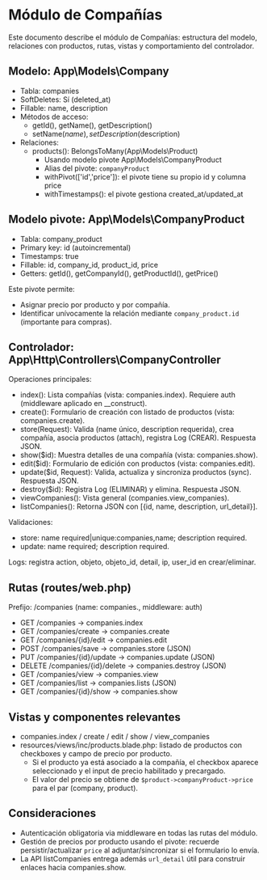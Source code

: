 # Módulo de Compañías

Este documento describe el módulo de Compañías: estructura del modelo, relaciones con productos, rutas, vistas y comportamiento del controlador.

## Modelo: App\Models\Company
- Tabla: companies
- SoftDeletes: Sí (deleted_at)
- Fillable: name, description
- Métodos de acceso:
  - getId(), getName(), getDescription()
  - setName($name), setDescription($description)
- Relaciones:
  - products(): BelongsToMany(App\Models\Product)
    - Usando modelo pivote App\Models\CompanyProduct
    - Alias del pivote: `companyProduct`
    - withPivot(['id','price']): el pivote tiene su propio id y columna price
    - withTimestamps(): el pivote gestiona created_at/updated_at

## Modelo pivote: App\Models\CompanyProduct
- Tabla: company_product
- Primary key: id (autoincremental)
- Timestamps: true
- Fillable: id, company_id, product_id, price
- Getters: getId(), getCompanyId(), getProductId(), getPrice()

Este pivote permite:
- Asignar precio por producto y por compañía.
- Identificar unívocamente la relación mediante `company_product.id` (importante para compras).

## Controlador: App\Http\Controllers\CompanyController
Operaciones principales:
- index(): Lista compañías (vista: companies.index). Requiere auth (middleware aplicado en __construct).
- create(): Formulario de creación con listado de productos (vista: companies.create).
- store(Request): Valida (name único, description requerida), crea compañía, asocia productos (attach), registra Log (CREAR). Respuesta JSON.
- show($id): Muestra detalles de una compañía (vista: companies.show).
- edit($id): Formulario de edición con productos (vista: companies.edit).
- update($id, Request): Valida, actualiza y sincroniza productos (sync). Respuesta JSON.
- destroy($id): Registra Log (ELIMINAR) y elimina. Respuesta JSON.
- viewCompanies(): Vista general (companies.view_companies).
- listCompanies(): Retorna JSON con [{id, name, description, url_detail}].

Validaciones:
- store: name required|unique:companies,name; description required.
- update: name required; description required.

Logs: registra action, objeto, objeto_id, detail, ip, user_id en crear/eliminar.

## Rutas (routes/web.php)
Prefijo: /companies (name: companies., middleware: auth)
- GET  /companies             -> companies.index
- GET  /companies/create      -> companies.create
- GET  /companies/{id}/edit   -> companies.edit
- POST /companies/save        -> companies.store (JSON)
- PUT  /companies/{id}/update -> companies.update (JSON)
- DELETE /companies/{id}/delete -> companies.destroy (JSON)
- GET  /companies/view        -> companies.view
- GET  /companies/list        -> companies.lists (JSON)
- GET  /companies/{id}/show   -> companies.show

## Vistas y componentes relevantes
- companies.index / create / edit / show / view_companies
- resources/views/inc/products.blade.php: listado de productos con checkboxes y campo de precio por producto.
  - Si el producto ya está asociado a la compañía, el checkbox aparece seleccionado y el input de precio habilitado y precargado.
  - El valor del precio se obtiene de `$product->companyProduct->price` para el par (company, product).

## Consideraciones
- Autenticación obligatoria via middleware en todas las rutas del módulo.
- Gestión de precios por producto usando el pivote: recuerde persistir/actualizar `price` al adjuntar/sincronizar si el formulario lo envía.
- La API listCompanies entrega además `url_detail` útil para construir enlaces hacia companies.show.
